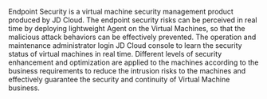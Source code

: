 Endpoint Security is a virtual machine security management product produced by JD Cloud. The endpoint security risks can be perceived in real time by deploying lightweight Agent on the Virtual Machines, so that the malicious attack behaviors can be effectively prevented. The operation and maintenance administrator login JD Cloud console to learn the security status of virtual machines in real time. Different levels of security enhancement and optimization are applied to the machines according to the business requirements to reduce the intrusion risks to the machines and effectively guarantee the security and continuity of Virtual Machine business. 
